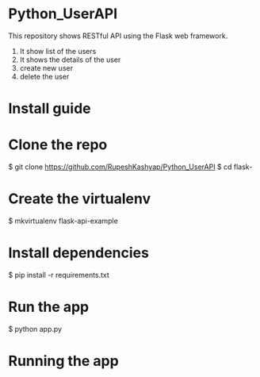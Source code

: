 # Python_UserAPI

This repository shows  RESTful API using the Flask web framework. 

1. It show list of the users 
2. It shows the details of the user
3. create new user
4. delete the user


# Install guide
# Clone the repo
$ git clone https://github.com/RupeshKashyap/Python_UserAPI
$ cd flask-
# Create the virtualenv
$ mkvirtualenv flask-api-example
# Install dependencies
$ pip install -r requirements.txt
# Run the app
$ python app.py
# Running the app

